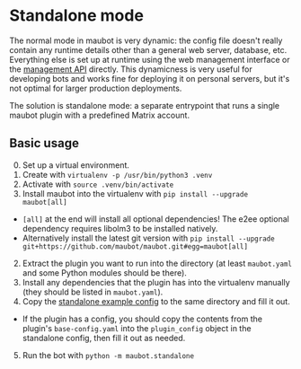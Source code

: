 # Standalone mode

The normal mode in maubot is very dynamic: the config file doesn't really
contain any runtime details other than a general web server, database, etc.
Everything else is set up at runtime using the web management interface or
the [management API](../management-api.md) directly. This dynamicness is very
useful for developing bots and works fine for deploying it on personal servers,
but it's not optimal for larger production deployments.

The solution is standalone mode: a separate entrypoint that runs a single maubot
plugin with a predefined Matrix account.

## Basic usage

0. Set up a virtual environment.
  1. Create with `virtualenv -p /usr/bin/python3 .venv`
  2. Activate with `source .venv/bin/activate`
1. Install maubot into the virtualenv with `pip install --upgrade maubot[all]`
  * `[all]` at the end will install all optional dependencies!
    The e2ee optional dependency requires libolm3 to be installed natively.
  * Alternatively install the latest git version with
    `pip install --upgrade git+https://github.com/maubot/maubot.git#egg=maubot[all]`
2. Extract the plugin you want to run into the directory
   (at least `maubot.yaml` and some Python modules should be there).
3. Install any dependencies that the plugin has into the virtualenv manually
   (they should be listed in `maubot.yaml`).
4. Copy the [standalone example config] to the same directory and fill it out.
  * If the plugin has a config, you should copy the contents from the plugin's
    `base-config.yaml` into the `plugin_config` object in the standalone config,
    then fill it out as needed.
5. Run the bot with `python -m maubot.standalone`

[standalone example config]: https://github.com/maubot/maubot/blob/master/maubot/standalone/example-config.yaml
